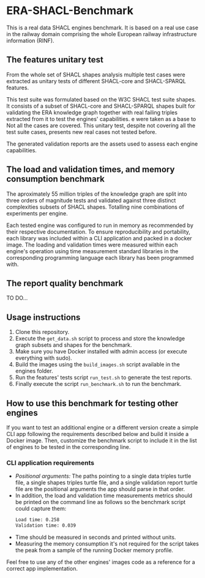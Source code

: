 # ERA-SHACL-Benchmark
This is a real data SHACL engines benchmark. It is based on a real use case in the railway domain comprising the whole European railway infrastructure information (RINF). 

<!-- ## The ERA Knowledge graph
### ERA Ontology and vocabularies
...
### Data description
...
### SHACL shapes
... -->

## The features unitary test
From the whole set of SHACL shapes analysis multiple test cases were extracted as unitary tests of different SHACL-core and SHACL-SPARQL features. 

This test suite was formulated based on the W3C SHACL test suite shapes. It consists of a subset of SHACL-core and SHACL-SPARQL shapes built for validating the ERA knowledge graph together with real failing triples extracted from it to test the engines' capabilities. e  were taken as a base to  Not all the cases are covered. This unitary test, despite not covering all the test suite cases, presents new real cases not tested before.
  
The generated validation reports are the assets used to assess each engine capabilities. 


## The load and validation times, and memory consumption benchmark
The aproximately 55 million triples of the knowledge graph are split into three orders of magnitude tests and validated against three distinct complexities subsets of SHACL shapes. Totalling nine combinations of experiments per engine.

Each tested engine was configured to run in memory as recommended by their respective documentation. To ensure reproducibility and portability, each library was included within a CLI application and packed in a docker image. The loading and validation times were measured within each engine's operation using time measurement standard libraries in the corresponding programming language each library has been programmed with.

## The report quality benchmark
TO DO...

## Usage instructions

1. Clone this repository.
2. Execute the `get_data.sh` script to process and store the knowledge graph subsets and shapes for the benchmark.
3. Make sure you have Docker installed with admin access (or execute everything with sudo).
4. Build the images using the `build_images.sh` script available in the engines folder. 
5. Run the features' tests script `run_test.sh` to generate the test reports.
6. Finally execute the script `run_benchmark.sh` to run the benchmark.

## How to use this benchmark for testing other engines
If you want to test an additional engine or a different version create a simple CLI app following the requirements described below and build it inside a Docker image. Then, customize the benchmark script to include it in the list of engines to be tested in the corresponding line.

### CLI application requirements
- _Positional arguments:_ The paths pointing to a single data triples turtle file, a single shapes triples turtle file, and a single validation report turtle file are the positional arguments the app should parse in that order.
- In addition, the load and validation time measurements metrics should be printed on the command line as follows so the benchmark script could capture them:
    ```bash
    Load time: 0.258
    Validation time: 0.039
    ```
- Time should be measured in seconds and printed without units.
- Measuring the memory consumption it's not required for the script takes the peak from a sample of the running Docker memory profile.

Feel free to use any of the other engines' images code as a reference for a correct app implementation. 